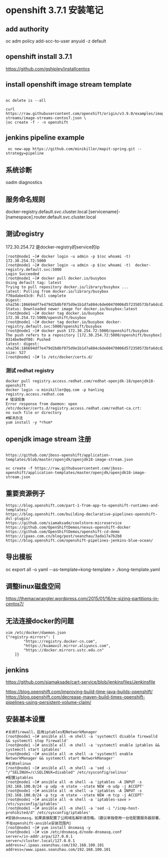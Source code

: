 # openshift 3.7.1 安装笔记
## add authority

oc adm policy add-scc-to-user anyuid -z default

## openshift install 3.7.1

https://github.com/gshipley/installcentos

## install openshift image stream template

```batch

oc delete is --all

curl https://raw.githubusercontent.com/openshift/origin/v3.9.0/examples/image-streams/image-streams-centos7.json \
|oc create -f - -n openshift

```

## jenkins pipeline example

```batch
 oc new-app https://github.com/minikiller/mapit-spring.git --strategy=pipeline
```

## 系统诊断

 oadm diagnostics
 
 ## 服务命名规则
 
 docker-registry.default.svc.cluster.local
 [servicename]-[namespace].router.default.svc.cluster.local
 
 ## 测试registry
 172.30.254.72 是docker-registry的service的ip
 ```batch
[root@node1 ~]# docker login -u admin -p $(oc whoami -t) 172.30.254.72:5000
[root@node1 ~]# docker login -u admin -p $(oc whoami -t)  docker-registry.default.svc:5000
Login Succeeded
[root@node1 ~]# docker pull docker.io/busybox
Using default tag: latest
Trying to pull repository docker.io/library/busybox ...
latest: Pulling from docker.io/library/busybox
f70adabe43c0: Pull complete
Digest: sha256:186694df7e479d2b8bf075d9e1b1d7a884c6de60470006d572350573bfa6dcd2
Status: Downloaded newer image for docker.io/busybox:latest
[root@node1 ~]# docker tag docker.io/busybox 172.30.254.72:5000/openshift/busybox
[root@node1 ~]# docker tag docker.io/busybox docker-registry.default.svc:5000/openshift/busybox
[root@node1 ~]# docker push 172.30.254.72:5000/openshift/busybox
The push refers to a repository [172.30.254.72:5000/openshift/busybox]
0314be9edf00: Pushed
latest: digest: sha256:186694df7e479d2b8bf075d9e1b1d7a884c6de60470006d572350573bfa6dcd2 size: 527
[root@node1 ~]# ls /etc/docker/certs.d/
```

### 测试 redhat registry 

```batch
docker pull registry.access.redhat.com/redhat-openjdk-18/openjdk18-openshift
docker login -u minikiller@qq.com -p hanling registry.access.redhat.com
# 错误现象
Error response from daemon: open /etc/docker/certs.d/registry.access.redhat.com/redhat-ca.crt: 
no such file or directory
#解决办法
yum install -y *rhsm*
```

## openjdk image stream 注册
```batch

https://github.com/jboss-openshift/application-templates/blob/master/openjdk/openjdk18-image-stream.json

oc create -f https://raw.githubusercontent.com/jboss-openshift/application-templates/master/openjdk/openjdk18-image-stream.json

```

## 重要资源例子
```batch
https://blog.openshift.com/part-1-from-app-to-openshift-runtimes-and-templates/
https://blog.openshift.com/building-declarative-pipelines-openshift-dsl-plugin/
https://github.com/siamaksade/coolstore-microservice
https://github.com/OpenShiftDemos/nexus-openshift-docker
https://github.com/OpenShiftDemos/openshift-cd-demo
https://ipaas.com.cn/blog/post/seanzhau/3ada17a7b2b8 
https://blog.openshift.com/openshift-pipelines-jenkins-blue-ocean/
```

## 导出模板 
 oc export all -o yaml --as-template=kong-template > ./kong-template.yaml
## 调整linux磁盘空间
https://themacwrangler.wordpress.com/2015/01/16/re-sizing-partitions-in-centos7/

## 无法连接docker的问题

```
vim /etc/docker/daemon.json
{"registry-mirrors": [
        "https://registry.docker-cn.com",
        "https://kuamavit.mirror.aliyuncs.com",
        "https://docker.mirrors.ustc.edu.cn"
    ]}
```

## jenkins
https://github.com/siamaksade/cart-service/blob/jenkinsfiles/Jenkinsfile

https://blog.openshift.com/improving-build-time-java-builds-openshift/
https://blog.openshift.com/decrease-maven-build-times-openshift-pipelines-using-persistent-volume-claim/

##  安装基本设置
```batch
#关闭firewall，启用iptables和NetworkManager
[root@node1 ~]# ansible all -m shell -a 'systemctl disable firewalld && systemctl stop firewalld'
[root@node1 ~]# ansible all -m shell -a 'systemctl enable iptables && systemctl start iptables'
[root@node1 ~]# ansible all -m shell -a 'systemctl enable NetworkManager && systemctl start NetworkManager'
#关闭selinux
[root@node1 ~]# ansible all -m shell -a 'sed -i "/^SELINUX=/c\SELINUX=disabled" /etc/sysconfig/selinux'
#配置iptables
[root@node1 ~]# ansible all -m shell -a 'iptables -A INPUT -s 192.168.100.0/24 -p udp -m state --state NEW -m udp -j ACCEPT'
[root@node1 ~]# ansible all -m shell -a 'iptables -A INPUT -s 192.168.100.0/24 -p tcp -m state --state NEW -m tcp -j ACCEPT'
[root@node1 ~]# ansible all -m shell -a 'iptables-save > /etc/sysconfig/iptables'
[root@node1 ~]# ansible all -m shell -a 'sed -i "/icmp-host-prohibited/d" /etc/sysconfig/iptables'
#安装dnsmasq，如果直接配置了公网域名解析请忽略。（建议单独使用一台低配置服务器部署，不在openshift-ansible安装范围内）
[root@node1 ~]# yum install dnsmasq -y
[root@node1 ~]# vim /etc/dnsmasq.d/node-dnsmasq.conf
server=/in-addr.arpa/127.0.0.1
server=/cluster.local/127.0.0.1
address=/.ipaas.seanzhau.com/192.168.100.101
address=/www.ipaas.seanzhau.com/192.168.100.101
```